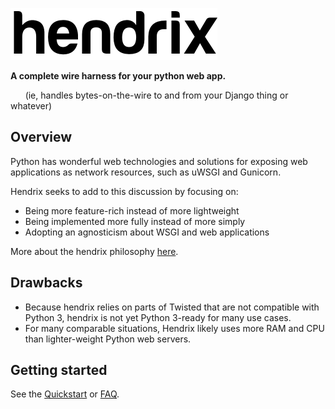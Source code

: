 ![hendrix](_static/hendrix-logo.png)

**A complete wire harness for your python web app.**

&nbsp;&nbsp;&nbsp;&nbsp;&nbsp;&nbsp;(ie, handles bytes-on-the-wire to and from your Django thing or whatever)

## Overview

Python has wonderful web technologies and solutions for exposing web applications as network resources, such as uWSGI and Gunicorn.

Hendrix seeks to add to this discussion by focusing on:

* Being more feature-rich instead of more lightweight
* Being implemented more fully instead of more simply
* Adopting an agnosticism about WSGI and web applications

More about the hendrix philosophy [here](philosophy.md).

## Drawbacks

* Because hendrix relies on parts of Twisted that are not compatible with Python 3, hendrix is not yet Python 3-ready for many use cases.
* For many comparable situations, Hendrix likely uses more RAM and CPU than lighter-weight Python web servers.

## Getting started

See the [Quickstart](quickstart.md) or [FAQ](faq.md).
